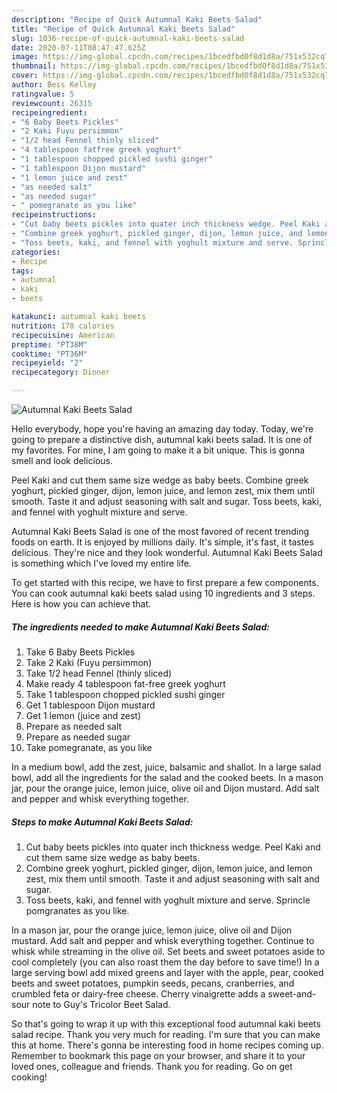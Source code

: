 ```yaml
---
description: "Recipe of Quick Autumnal Kaki Beets Salad"
title: "Recipe of Quick Autumnal Kaki Beets Salad"
slug: 1036-recipe-of-quick-autumnal-kaki-beets-salad
date: 2020-07-11T08:47:47.625Z
image: https://img-global.cpcdn.com/recipes/1bcedfbd0f8d1d8a/751x532cq70/autumnal-kaki-beets-salad-recipe-main-photo.jpg
thumbnail: https://img-global.cpcdn.com/recipes/1bcedfbd0f8d1d8a/751x532cq70/autumnal-kaki-beets-salad-recipe-main-photo.jpg
cover: https://img-global.cpcdn.com/recipes/1bcedfbd0f8d1d8a/751x532cq70/autumnal-kaki-beets-salad-recipe-main-photo.jpg
author: Bess Kelley
ratingvalue: 5
reviewcount: 26315
recipeingredient:
- "6 Baby Beets Pickles"
- "2 Kaki Fuyu persimmon"
- "1/2 head Fennel thinly sliced"
- "4 tablespoon fatfree greek yoghurt"
- "1 tablespoon chopped pickled sushi ginger"
- "1 tablespoon Dijon mustard"
- "1 lemon juice and zest"
- "as needed salt"
- "as needed sugar"
- " pomegranate as you like"
recipeinstructions:
- "Cut baby beets pickles into quater inch thickness wedge. Peel Kaki and cut them same size wedge as baby beets."
- "Combine greek yoghurt, pickled ginger, dijon, lemon juice, and lemon zest, mix them until smooth. Taste it and adjust seasoning with salt and sugar."
- "Toss beets, kaki, and fennel with yoghult mixture and serve. Sprincle pomgranates as you like."
categories:
- Recipe
tags:
- autumnal
- kaki
- beets

katakunci: autumnal kaki beets 
nutrition: 178 calories
recipecuisine: American
preptime: "PT38M"
cooktime: "PT36M"
recipeyield: "2"
recipecategory: Dinner

---
```



![Autumnal Kaki Beets Salad](https://img-global.cpcdn.com/recipes/1bcedfbd0f8d1d8a/751x532cq70/autumnal-kaki-beets-salad-recipe-main-photo.jpg)

Hello everybody, hope you're having an amazing day today. Today, we're going to prepare a distinctive dish, autumnal kaki beets salad. It is one of my favorites. For mine, I am going to make it a bit unique. This is gonna smell and look delicious.

Peel Kaki and cut them same size wedge as baby beets. Combine greek yoghurt, pickled ginger, dijon, lemon juice, and lemon zest, mix them until smooth. Taste it and adjust seasoning with salt and sugar. Toss beets, kaki, and fennel with yoghult mixture and serve.

Autumnal Kaki Beets Salad is one of the most favored of recent trending foods on earth. It is enjoyed by millions daily. It's simple, it's fast, it tastes delicious. They're nice and they look wonderful. Autumnal Kaki Beets Salad is something which I've loved my entire life.


To get started with this recipe, we have to first prepare a few components. You can cook autumnal kaki beets salad using 10 ingredients and 3 steps. Here is how you can achieve that.

<!--inarticleads1-->

##### The ingredients needed to make Autumnal Kaki Beets Salad:

1. Take 6 Baby Beets Pickles
1. Take 2 Kaki (Fuyu persimmon)
1. Take 1/2 head Fennel (thinly sliced)
1. Make ready 4 tablespoon fat-free greek yoghurt
1. Take 1 tablespoon chopped pickled sushi ginger
1. Get 1 tablespoon Dijon mustard
1. Get 1 lemon (juice and zest)
1. Prepare as needed salt
1. Prepare as needed sugar
1. Take  pomegranate, as you like


In a medium bowl, add the zest, juice, balsamic and shallot. In a large salad bowl, add all the ingredients for the salad and the cooked beets. In a mason jar, pour the orange juice, lemon juice, olive oil and Dijon mustard. Add salt and pepper and whisk everything together. 

<!--inarticleads2-->

##### Steps to make Autumnal Kaki Beets Salad:

1. Cut baby beets pickles into quater inch thickness wedge. Peel Kaki and cut them same size wedge as baby beets.
1. Combine greek yoghurt, pickled ginger, dijon, lemon juice, and lemon zest, mix them until smooth. Taste it and adjust seasoning with salt and sugar.
1. Toss beets, kaki, and fennel with yoghult mixture and serve. Sprincle pomgranates as you like.


In a mason jar, pour the orange juice, lemon juice, olive oil and Dijon mustard. Add salt and pepper and whisk everything together. Continue to whisk while streaming in the olive oil. Set beets and sweet potatoes aside to cool completely (you can also roast them the day before to save time!) In a large serving bowl add mixed greens and layer with the apple, pear, cooked beets and sweet potatoes, pumpkin seeds, pecans, cranberries, and crumbled feta or dairy-free cheese. Cherry vinaigrette adds a sweet-and-sour note to Guy&#39;s Tricolor Beet Salad. 

So that's going to wrap it up with this exceptional food autumnal kaki beets salad recipe. Thank you very much for reading. I'm sure that you can make this at home. There's gonna be interesting food in home recipes coming up. Remember to bookmark this page on your browser, and share it to your loved ones, colleague and friends. Thank you for reading. Go on get cooking!
